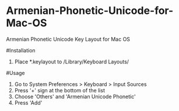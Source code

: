 Armenian-Phonetic-Unicode-for-Mac-OS
====================================

Armenian Phonetic Unicode Key Layout for Mac OS

#Installation

1. Place *.keylayout to /Library/Keyboard Layouts/

#Usage

1. Go to System Preferences > Keyboard > Input Sources
2. Press '+' sign at the bottom of the list
3. Choose 'Others' and 'Armenian Unicode Phonetic'
4. Press 'Add'
